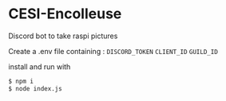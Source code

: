 # CESI-Encolleuse
Discord bot to take raspi pictures


Create a .env file containing : 
`DISCORD_TOKEN`
`CLIENT_ID`
`GUILD_ID`

install and run with 
```bash
$ npm i
$ node index.js
```
